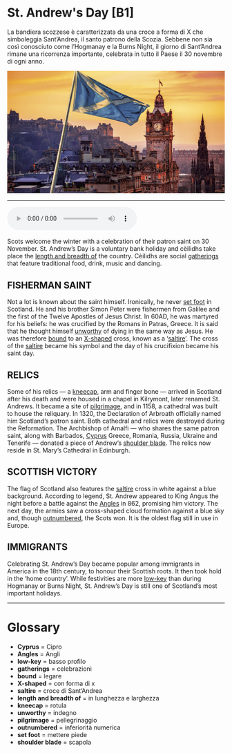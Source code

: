 # St. Andrew's Day   [B1]

La bandiera scozzese è caratterizzata da una croce a forma di X che simboleggia Sant’Andrea, il santo patrono della Scozia. Sebbene non sia così conosciuto come l’Hogmanay e la Burns Night, il giorno di Sant’Andrea rimane una ricorrenza importante, celebrata in tutto il Paese il 30 novembre di ogni anno.

![](St.%20Andrew%27s%20Day.jpg)

--------------

<div>
<audio controls autoplay>
    <source src="https:/raw.githubusercontent.com/dartie/speakup/main/2023-11/St.%20Andrew%27s%20Day.mp3" type="audio/mpeg">
</audio>
</div>


Scots welcome the winter with a celebration of their patron saint on 30 November. St. Andrew’s Day is a voluntary bank holiday and cèilidhs take place the [length and breadth of](## "in lunghezza e larghezza") the country. Cèilidhs are social [gatherings](## "celebrazioni") that feature traditional food, drink, music and dancing.

## FISHERMAN SAINT
Not a lot is known about the saint himself. Ironically, he never [set foot](## "mettere piede") in Scotland. He and his brother Simon Peter were fishermen from Galilee and the first of the Twelve Apostles of Jesus Christ. In 60AD, he was martyred for his beliefs: he was crucified by the Romans in Patras, Greece. It is said that he thought himself [unworthy](## "indegno") of dying in the same way as Jesus. He was therefore [bound](## "legare") to an [X-shaped](## "con forma di x") cross, known as a ‘[saltire](## "croce di Sant’Andrea")’. The cross of the [saltire](## "croce di Sant’Andrea") became his symbol and the day of his crucifixion became his saint day.

## RELICS
Some of his relics — a [kneecap](## "rotula"), arm and finger bone — arrived in Scotland after his death and were housed in a chapel in Kilrymont, later renamed St. Andrews. It became a site of [pilgrimage](## "pellegrinaggio"), and in 1158, a cathedral was built to house the reliquary. In 1320, the Declaration of Arbroath officially named him Scotland’s patron saint. Both cathedral and relics were destroyed during the Reformation. The Archbishop of Amalfi — who shares the same patron saint, along with Barbados, [Cyprus](## "Cipro") Greece, Romania, Russia, Ukraine and Tenerife — donated a piece of Andrew’s [shoulder blade](## "scapola"). The relics now reside in St. Mary’s Cathedral in Edinburgh.

## SCOTTISH VICTORY
The flag of Scotland also features the [saltire](## "croce di Sant’Andrea") cross in white against a blue background. According to legend, St. Andrew appeared to King Angus the night before a battle against the [Angles](## "Angli") in 862, promising him victory. The next day, the armies saw a cross-shaped cloud formation against a blue sky and, though [outnumbered](## "inferiorità numerica"), the Scots won. It is the oldest flag still in use in Europe.

## IMMIGRANTS
Celebrating St. Andrew’s Day became popular among immigrants in America in the 18th century, to honour their Scottish roots. It then took hold in the ‘home country’. While festivities are more [low-key](## "basso profilo") than during Hogmanay or Burns Night, St. Andrew’s Day is still one of Scotland’s most important holidays.

--------------

<div style = "display:block; clear:both; page-break-after:always;"></div>

# Glossary
* **Cyprus** = Cipro
* **Angles** = Angli
* **low-key** = basso profilo
* **gatherings** = celebrazioni
* **bound** = legare
* **X-shaped** = con forma di x
* **saltire** = croce di Sant’Andrea
* **length and breadth of** = in lunghezza e larghezza
* **kneecap** = rotula
* **unworthy** = indegno
* **pilgrimage** = pellegrinaggio
* **outnumbered** = inferiorità numerica
* **set foot** = mettere piede
* **shoulder blade** = scapola
